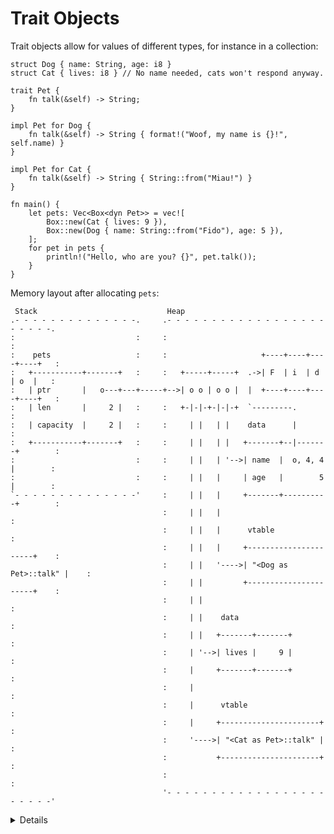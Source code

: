 # Trait Objects

Trait objects allow for values of different types, for instance in a collection:

```rust,editable
struct Dog { name: String, age: i8 }
struct Cat { lives: i8 } // No name needed, cats won't respond anyway.

trait Pet {
    fn talk(&self) -> String;
}

impl Pet for Dog {
    fn talk(&self) -> String { format!("Woof, my name is {}!", self.name) }
}

impl Pet for Cat {
    fn talk(&self) -> String { String::from("Miau!") }
}

fn main() {
    let pets: Vec<Box<dyn Pet>> = vec![
        Box::new(Cat { lives: 9 }),
        Box::new(Dog { name: String::from("Fido"), age: 5 }),
    ];
    for pet in pets {
        println!("Hello, who are you? {}", pet.talk());
    }
}
```
Memory layout after allocating `pets`:

```
 Stack                             Heap
.- - - - - - - - - - - - - -.     .- - - - - - - - - - - - - - - - - - - - - - -.
:                           :     :                                             :
:    pets                   :     :                     +----+----+----+----+   :
:   +-----------+-------+   :     :   +-----+-----+  .->| F  | i  | d  | o  |   :
:   | ptr       |   o---+---+-----+-->| o o | o o |  |  +----+----+----+----+   :
:   | len       |     2 |   :     :   +-|-|-+-|-|-+  `---------.                :
:   | capacity  |     2 |   :     :     | |   | |    data      |                :
:   +-----------+-------+   :     :     | |   | |   +-------+--|-------+        :
:                           :     :     | |   | '-->| name  |  o, 4, 4 |        :
:                           :     :     | |   |     | age   |        5 |        :
`- - - - - - - - - - - - - -'     :     | |   |     +-------+----------+        :
                                  :     | |   |                                 :
                                  :     | |   |      vtable                     :
                                  :     | |   |     +----------------------+    :
                                  :     | |   '---->| "<Dog as Pet>::talk" |    :
                                  :     | |         +----------------------+    :
                                  :     | |                                     :
                                  :     | |    data                             :
                                  :     | |   +-------+-------+                 :
                                  :     | '-->| lives |     9 |                 :
                                  :     |     +-------+-------+                 :
                                  :     |                                       :
                                  :     |      vtable                           :
                                  :     |     +----------------------+          :
                                  :     '---->| "<Cat as Pet>::talk" |          :
                                  :           +----------------------+          :
                                  :                                             :
                                  '- - - - - - - - - - - - - - - - - - - - - - -'
```

<details>

- Types that implement a given trait may be of different sizes. This makes it
  impossible to have things like `Vec<dyn Pet>` in the example above.
- `dyn Pet` is a way to tell the compiler about a dynamically sized type that
  implements `Pet`.
- In the example, `pets` is allocated on the stack and the vector data is on the
  heap. The two vector elements are *fat pointers*:
  - A fat pointer is a double-width pointer. It has two components: a pointer to
    the actual object and a pointer to the [virtual method table] (vtable) for the
    `Pet` implementation of that particular object.
  - The data for the `Dog` named Fido is the `name` and `age` fields. The `Cat`
    has a `lives` field.
- Compare these outputs in the above example:
     ```rust,ignore
         println!("{} {}", std::mem::size_of::<Dog>(), std::mem::size_of::<Cat>());
         println!("{} {}", std::mem::size_of::<&Dog>(), std::mem::size_of::<&Cat>());
         println!("{}", std::mem::size_of::<&dyn Pet>());
         println!("{}", std::mem::size_of::<Box<dyn Pet>>());
     ```

[virtual method table]: https://en.wikipedia.org/wiki/Virtual_method_table

</details>
